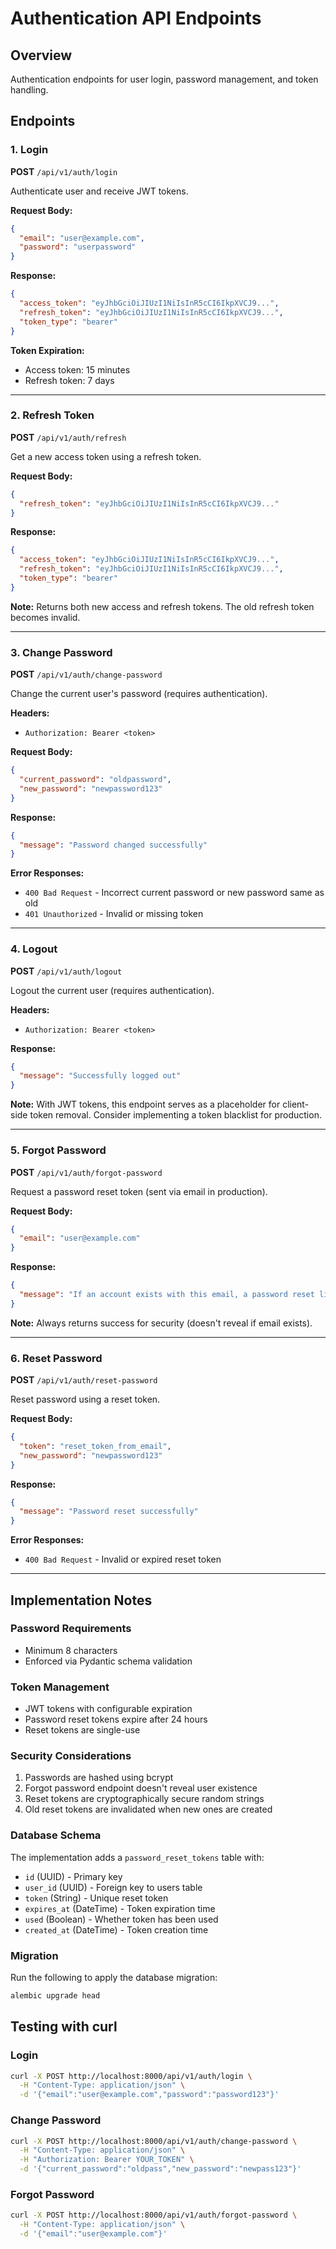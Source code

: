 # Authentication API Endpoints

## Overview
Authentication endpoints for user login, password management, and token handling.

## Endpoints

### 1. Login
**POST** `/api/v1/auth/login`

Authenticate user and receive JWT tokens.

**Request Body:**
```json
{
  "email": "user@example.com",
  "password": "userpassword"
}
```

**Response:**
```json
{
  "access_token": "eyJhbGciOiJIUzI1NiIsInR5cCI6IkpXVCJ9...",
  "refresh_token": "eyJhbGciOiJIUzI1NiIsInR5cCI6IkpXVCJ9...",
  "token_type": "bearer"
}
```

**Token Expiration:**
- Access token: 15 minutes
- Refresh token: 7 days

---

### 2. Refresh Token
**POST** `/api/v1/auth/refresh`

Get a new access token using a refresh token.

**Request Body:**
```json
{
  "refresh_token": "eyJhbGciOiJIUzI1NiIsInR5cCI6IkpXVCJ9..."
}
```

**Response:**
```json
{
  "access_token": "eyJhbGciOiJIUzI1NiIsInR5cCI6IkpXVCJ9...",
  "refresh_token": "eyJhbGciOiJIUzI1NiIsInR5cCI6IkpXVCJ9...",
  "token_type": "bearer"
}
```

**Note:** Returns both new access and refresh tokens. The old refresh token becomes invalid.

---

### 3. Change Password
**POST** `/api/v1/auth/change-password`

Change the current user's password (requires authentication).

**Headers:**
- `Authorization: Bearer <token>`

**Request Body:**
```json
{
  "current_password": "oldpassword",
  "new_password": "newpassword123"
}
```

**Response:**
```json
{
  "message": "Password changed successfully"
}
```

**Error Responses:**
- `400 Bad Request` - Incorrect current password or new password same as old
- `401 Unauthorized` - Invalid or missing token

---

### 4. Logout
**POST** `/api/v1/auth/logout`

Logout the current user (requires authentication).

**Headers:**
- `Authorization: Bearer <token>`

**Response:**
```json
{
  "message": "Successfully logged out"
}
```

**Note:** With JWT tokens, this endpoint serves as a placeholder for client-side token removal. Consider implementing a token blacklist for production.

---

### 5. Forgot Password
**POST** `/api/v1/auth/forgot-password`

Request a password reset token (sent via email in production).

**Request Body:**
```json
{
  "email": "user@example.com"
}
```

**Response:**
```json
{
  "message": "If an account exists with this email, a password reset link has been sent"
}
```

**Note:** Always returns success for security (doesn't reveal if email exists).

---

### 6. Reset Password
**POST** `/api/v1/auth/reset-password`

Reset password using a reset token.

**Request Body:**
```json
{
  "token": "reset_token_from_email",
  "new_password": "newpassword123"
}
```

**Response:**
```json
{
  "message": "Password reset successfully"
}
```

**Error Responses:**
- `400 Bad Request` - Invalid or expired reset token

---

## Implementation Notes

### Password Requirements
- Minimum 8 characters
- Enforced via Pydantic schema validation

### Token Management
- JWT tokens with configurable expiration
- Password reset tokens expire after 24 hours
- Reset tokens are single-use

### Security Considerations
1. Passwords are hashed using bcrypt
2. Forgot password endpoint doesn't reveal user existence
3. Reset tokens are cryptographically secure random strings
4. Old reset tokens are invalidated when new ones are created

### Database Schema
The implementation adds a `password_reset_tokens` table with:
- `id` (UUID) - Primary key
- `user_id` (UUID) - Foreign key to users table
- `token` (String) - Unique reset token
- `expires_at` (DateTime) - Token expiration time
- `used` (Boolean) - Whether token has been used
- `created_at` (DateTime) - Token creation time

### Migration
Run the following to apply the database migration:
```bash
alembic upgrade head
```

## Testing with curl

### Login
```bash
curl -X POST http://localhost:8000/api/v1/auth/login \
  -H "Content-Type: application/json" \
  -d '{"email":"user@example.com","password":"password123"}'
```

### Change Password
```bash
curl -X POST http://localhost:8000/api/v1/auth/change-password \
  -H "Content-Type: application/json" \
  -H "Authorization: Bearer YOUR_TOKEN" \
  -d '{"current_password":"oldpass","new_password":"newpass123"}'
```

### Forgot Password
```bash
curl -X POST http://localhost:8000/api/v1/auth/forgot-password \
  -H "Content-Type: application/json" \
  -d '{"email":"user@example.com"}'
```
